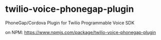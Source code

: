 # twilio-voice-phonegap-plugin
PhoneGap/Cordova Plugin for Twilio Programmable Voice SDK

on NPM:
https://www.npmjs.com/package/twilio-voice-phonegap-plugin
